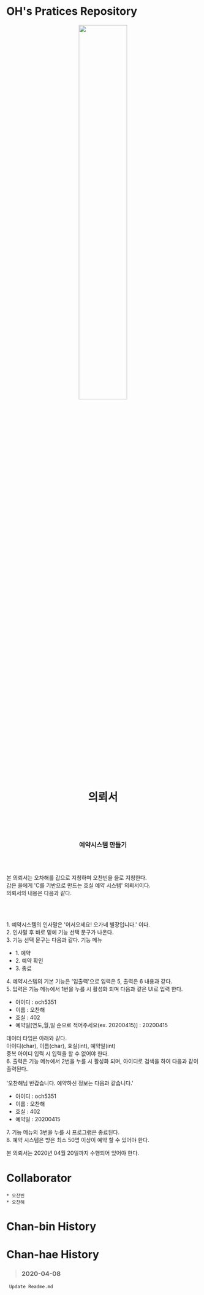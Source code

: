 OH's Pratices Repository
===

<p align="center">
<img src="https://user-images.githubusercontent.com/45858414/78417894-df6bfe00-7671-11ea-9e33-dfbc063d73d7.png" width="50%">
</p>


<h1 align="center">
의뢰서
</h1><br><br><br>
<h3 align="center">
예약시스템 만들기
</h3><br><br>
<p>
 본 의뢰서는 오차해를 갑으로 지칭하며 오찬빈을 을로 지칭한다.<br>
갑은 을에게 'C를 기반으로 만드는 호실 예약 시스템' 의뢰서이다.<br>
의뢰서의 내용은 다음과 같다.
</p><br><br><p>
 1. 예약시스템의 인사말은 '어서오세요! 오가네 별장입니다.' 이다.<br>
 2. 인사말 후 바로 밑에 기능 선택 문구가 나온다.<br>
 3. 기능 선택 문구는 다음과 같다.
기능 메뉴
	<ul>
		<li>1. 예약</li>
		<li>2. 예약 확인</li>
		<li>3. 종료 </li>
	</ul>
 4. 예약시스템의 기본 기능은 '입출력'으로 입력은 5, 출력은 6 내용과 같다.<br>
 5. 입력은 기능 메뉴에서 1번을 누를 시 활성화 되며 다음과 같은 UI로 입력 한다.
	<ul>
		<li>아이디 : och5351 </li>
		<li>이름 : 오찬해</li>
		<li>호실 : 402</li>
		<li>예약일[연도,월,일 순으로 적어주세요(ex. 20200415)] : 20200415 </li>
	</ul>
데이터 타입은 아래와 같다.<br>
아이디(char), 이름(char), 호실(int), 예약일(int)<br>
중복 아이디 입력 시 입력을 할 수 없어야 한다.<br>
 6. 출력은 기능 메뉴에서 2번을 누를 시 활성화 되며, 아이디로 검색을 하여 다음과 같이 출력된다.<br><br>
	'오찬해님 반갑습니다. 예약하신 정보는 다음과 같습니다.'
	<ul>
		<li>아이디 : och5351 </li>
		<li>이름 : 오찬해</li>
		<li>호실 : 402</li>
		<li>예약일 : 20200415 </li>
	</ul>
 7. 기능 메뉴의 3번을 누를 시 프로그램은 종료된다.<br>
 8. 예약 시스템은 방은 최소 50명 이상이 예약 할 수 있어야 한다.

본 의뢰서는 2020년 04월 20일까지 수행되어 있어야 한다.
</p>

Collaborator
=== 
    * 오찬빈
    * 오찬해 

Chan-bin History
===


Chan-hae History
===
> ### 2020-04-08
     Update Readme.md


